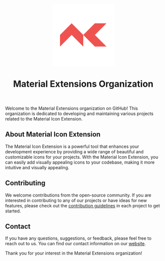<h1 align="center">
  <br>
    <img src="https://raw.githubusercontent.com/material-extensions/.github/main/logo.png" alt="logo" width="200">
  <br><br>
  Material Extensions Organization
  <br>
  <br>
</h1>

Welcome to the Material Extensions organization on GitHub! This organization is dedicated to developing and maintaining various projects related to the Material Icon Extension.

## About Material Icon Extension

The Material Icon Extension is a powerful tool that enhances your development experience by providing a wide range of beautiful and customizable icons for your projects. With the Material Icon Extension, you can easily add visually appealing icons to your codebase, making it more intuitive and visually appealing.

## Contributing

We welcome contributions from the open-source community. If you are interested in contributing to any of our projects or have ideas for new features, please check out the [contribution guidelines](CONTRIBUTING.md) in each project to get started.

## Contact

If you have any questions, suggestions, or feedback, please feel free to reach out to us. You can find our contact information on our [website](https://pkief.com).

Thank you for your interest in the Material Extensions organization!
